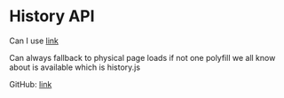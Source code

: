 History API
===========

Can I use [link](http://caniuse.com/#feat=history)

Can always fallback to physical page loads if not one polyfill we all know about is available which is history.js

GitHub: [link](https://github.com/browserstate/history.js)



